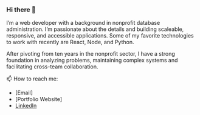 ### Hi there 👋

I’m a web developer with a background in nonprofit database administration. I’m passionate about the details and building scaleable, responsive, and accessible applications. Some of my favorite technologies to work with recently are React, Node, and Python. 

After pivoting from ten years in the nonprofit sector, I have a strong foundation in analyzing problems, maintaining complex systems and facilitating cross-team collaboration.

📫 How to reach me: 
- [Email]
- [Portfolio Website]
- [LinkedIn](www.linkedin.com/in/angela-francisco)
<!--
**angelafrancisco/angelafrancisco** is a ✨ _special_ ✨ repository because its `README.md` (this file) appears on your GitHub profile.

Here are some ideas to get you started:

- 🔭 I’m currently working on ...
- 🌱 I’m currently learning ...
- 👯 I’m looking to collaborate on ...
- 🤔 I’m looking for help with ...
- 💬 Ask me about ...
- 📫 How to reach me: ...
- 😄 Pronouns: ...
- ⚡ Fun fact: ...
-->
